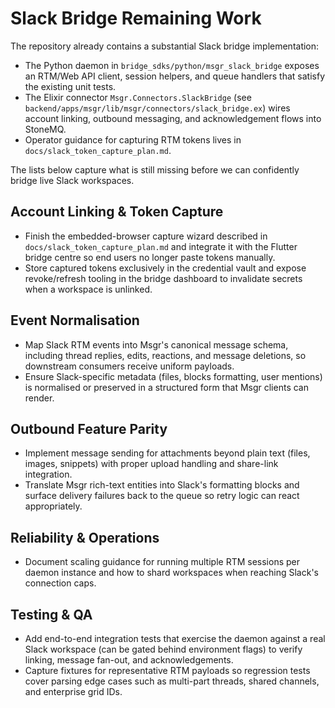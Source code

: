 # Slack Bridge Remaining Work

The repository already contains a substantial Slack bridge implementation:

- The Python daemon in `bridge_sdks/python/msgr_slack_bridge` exposes an RTM/Web API client,
  session helpers, and queue handlers that satisfy the existing unit tests.
- The Elixir connector `Msgr.Connectors.SlackBridge` (see `backend/apps/msgr/lib/msgr/connectors/slack_bridge.ex`)
  wires account linking, outbound messaging, and acknowledgement flows into StoneMQ.
- Operator guidance for capturing RTM tokens lives in `docs/slack_token_capture_plan.md`.

The lists below capture what is still missing before we can confidently bridge live Slack workspaces.

## Account Linking & Token Capture
- Finish the embedded-browser capture wizard described in `docs/slack_token_capture_plan.md` and
  integrate it with the Flutter bridge centre so end users no longer paste tokens manually.
- Store captured tokens exclusively in the credential vault and expose revoke/refresh tooling in the
  bridge dashboard to invalidate secrets when a workspace is unlinked.

## Event Normalisation
- Map Slack RTM events into Msgr's canonical message schema, including thread replies, edits,
  reactions, and message deletions, so downstream consumers receive uniform payloads.
- Ensure Slack-specific metadata (files, blocks formatting, user mentions) is normalised or preserved
  in a structured form that Msgr clients can render.

## Outbound Feature Parity
- Implement message sending for attachments beyond plain text (files, images, snippets) with proper
  upload handling and share-link integration.
- Translate Msgr rich-text entities into Slack's formatting blocks and surface delivery failures back
  to the queue so retry logic can react appropriately.

## Reliability & Operations
- Document scaling guidance for running multiple RTM sessions per daemon instance and how to shard
  workspaces when reaching Slack's connection caps.

## Testing & QA
- Add end-to-end integration tests that exercise the daemon against a real Slack workspace (can
  be gated behind environment flags) to verify linking, message fan-out, and acknowledgements.
- Capture fixtures for representative RTM payloads so regression tests cover parsing edge cases such
  as multi-part threads, shared channels, and enterprise grid IDs.
